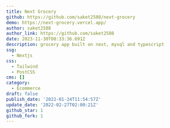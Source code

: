 ```yaml
---
title: Next Grocery
github: https://github.com/saket2508/next-grocery
demo: https://next-grocery.vercel.app/
author: saket2508
author_link: https://github.com/saket2508
date: 2023-11-30T08:33:36.691Z
description: grocery app built on next, mysql and typescript
ssg:
  - Nextjs
css:
  - Tailwind
  - PostCSS
cms: []
category:
  - Ecommerce
draft: false
publish_date: '2022-01-24T11:54:57Z'
update_date: '2022-02-27T02:00:21Z'
github_star: 1
github_fork: 1
---
```

